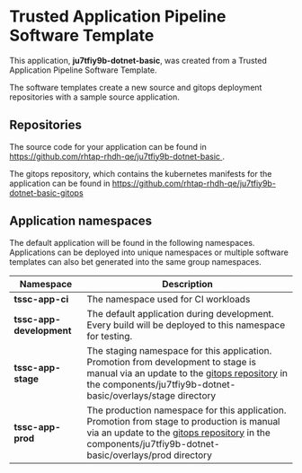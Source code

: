 # Trusted Application Pipeline Software Template

This application, **ju7tfiy9b-dotnet-basic**, was created from a Trusted Application Pipeline Software Template.

The software templates create a new source and gitops deployment repositories with a sample source application. 

## Repositories

The source code for your application can be found in [https://github.com/rhtap-rhdh-qe/ju7tfiy9b-dotnet-basic ](https://github.com/rhtap-rhdh-qe/ju7tfiy9b-dotnet-basic ).
 
The gitops repository, which contains the kubernetes manifests for the application can be found in 
[https://github.com/rhtap-rhdh-qe/ju7tfiy9b-dotnet-basic-gitops ](https://github.com/rhtap-rhdh-qe/ju7tfiy9b-dotnet-basic-gitops ) 

## Application namespaces 

The default application will be found in the following namespaces. Applications can be deployed into unique namespaces or multiple software templates can also bet generated into the same group namespaces.  

|  Namespace   |  Description   |  
| -------- | -------- |
| **tssc-app-ci** | The namespace used for CI workloads |
| **tssc-app-development** | The default application during development. Every build will be deployed to this namespace for testing. |
| **tssc-app-stage** | The staging namespace for this application. Promotion from development to stage is manual via an update to the [gitops repository](https://github.com/rhtap-rhdh-qe/ju7tfiy9b-dotnet-basic-gitops ) in the components/ju7tfiy9b-dotnet-basic/overlays/stage directory |
| **tssc-app-prod** | The production namespace for this application. Promotion from stage to production is manual via an update to the [gitops repository](https://github.com/rhtap-rhdh-qe/ju7tfiy9b-dotnet-basic-gitops ) in the components/ju7tfiy9b-dotnet-basic/overlays/prod directory |